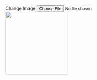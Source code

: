 <div class="profile-pic">
  <label class="-label" for="file">
    <span class="glyphicon glyphicon-camera"></span>
    <span>Change Image</span>
  </label>
  <input id="file" type="file" onchange="loadFile(event)"/>
  <img src="https://cdn.pixabay.com/photo/2017/08/06/21/01/louvre-2596278_960_720.jpg" id="output" width="200" />
</div>
